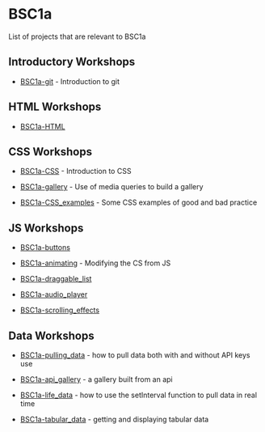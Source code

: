 # BSC1a

List of projects that are relevant to BSC1a

## Introductory Workshops
- [BSC1a-git](https://github.com/DianaVallverdu-NUA/BSC1a-git) - Introduction to git

## HTML Workshops

- [BSC1a-HTML](https://github.com/DianaVallverdu-NUA/BSC1a-HTML)

## CSS Workshops

- [BSC1a-CSS](https://github.com/DianaVallverdu-NUA/BSC1a-CSS) - Introduction to CSS

- [BSC1a-gallery](https://github.com/DianaVallverdu-NUA/BSC1a-gallery) - Use of media queries to build a gallery

- [BSC1a-CSS_examples](https://github.com/DianaVallverdu-NUA/BSC1a-CSS_examples) - Some CSS examples of good and bad practice


## JS Workshops

- [BSC1a-buttons](https://github.com/DianaVallverdu-NUA/BSC1a-buttons)

- [BSC1a-animating]() - Modifying the CS from JS

- [BSC1a-draggable_list](https://github.com/DianaVallverdu-NUA/BSC1a-draggable_list)

- [BSC1a-audio_player](https://github.com/DianaVallverdu-NUA/BSC1a-audio_player)

- [BSC1a-scrolling_effects]()

## Data Workshops

- [BSC1a-pulling_data]() - how to pull data both with and without API keys use

- [BSC1a-api_gallery]() - a gallery built from an api

- [BSC1a-life_data]() - how to use the setInterval function to pull data in real time

- [BSC1a-tabular_data]() - getting and displaying tabular data
